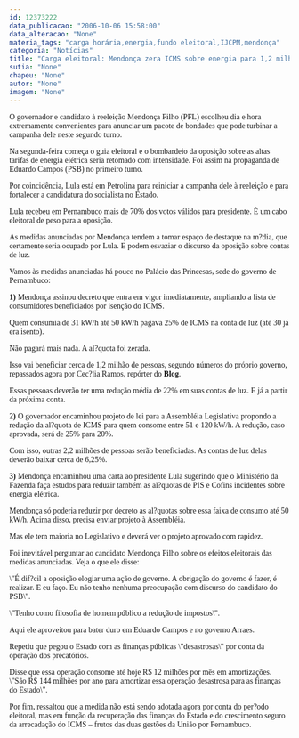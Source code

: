 ```yaml
---
id: 12373222
data_publicacao: "2006-10-06 15:58:00"
data_alteracao: "None"
materia_tags: "carga horária,energia,fundo eleitoral,IJCPM,mendonça"
categoria: "Notícias"
title: "Carga eleitoral: Mendonça zera ICMS sobre energia para 1,2 milhão de habitantes"
sutia: "None"
chapeu: "None"
autor: "None"
imagem: "None"
---
```

<p><P><FONT face=Verdana>O governador e candidato à reeleição Mendonça Filho (PFL) escolheu dia e hora extremamente convenientes para anunciar um pacote de bondades que pode turbinar a campanha dele neste segundo turno. </FONT></P></p>
<p><P><FONT face=Verdana>Na segunda-feira começa o guia eleitoral e o bombardeio da oposição sobre as altas tarifas de energia elétrica seria retomado com intensidade. Foi assim na propaganda de Eduardo Campos (PSB) no primeiro turno.</FONT></P></p>
<p><P><FONT face=Verdana>Por coincidência, Lula está em Petrolina para reiniciar a campanha dele à reeleição e para fortalecer a candidatura do socialista no Estado. </FONT></P></p>
<p><P><FONT face=Verdana>Lula recebeu em Pernambuco mais de 70% dos votos válidos para presidente. É um cabo eleitoral de peso para a oposição.</FONT></P></p>
<p><P><FONT face=Verdana>As medidas anunciadas por Mendonça tendem a tomar espaço de destaque na m?dia, que certamente seria ocupado por Lula. E podem esvaziar o discurso da oposição sobre contas de luz.</FONT></P></p>
<p><P><FONT face=Verdana>Vamos às medidas anunciadas há pouco no Palácio das Princesas, sede do governo de Pernambuco:</FONT></P></p>
<p><P><FONT face=Verdana><STRONG>1)</STRONG> Mendonça assinou decreto que entra em vigor imediatamente, ampliando a lista de consumidores beneficiados por isenção do ICMS.</FONT></P></p>
<p><P><FONT face=Verdana>Quem consumia de 31 kW/h até 50 kW/h pagava 25% de ICMS na conta de luz (até 30 já era isento). </FONT></P></p>
<p><P><FONT face=Verdana>Não pagará mais nada. </FONT><FONT face=Verdana>A al?quota foi zerada. </FONT></P></p>
<p><P><FONT face=Verdana>Isso vai beneficiar cerca de 1,2 milhão de pessoas, segundo números do próprio governo, repassados agora por Cec?lia Ramos, repórter do <STRONG>Blog</STRONG>.</FONT></P></p>
<p><P><FONT face=Verdana>Essas pessoas deverão ter uma redução média de 22% em suas contas de luz. E já a partir da próxima conta.</FONT></P></p>
<p><P><FONT face=Verdana><STRONG>2)</STRONG> O governador encaminhou projeto de lei para a Assembléia Legislativa propondo a redução da al?quota de ICMS para quem consome entre 51 e 120 kW/h. A redução, caso aprovada, será de 25% para 20%.</FONT></P></p>
<p><P><FONT face=Verdana>Com isso, outras 2,2 milhões de pessoas serão beneficiadas. As contas de luz delas deverão baixar cerca de 6,25%.</FONT></P></p>
<p><P><FONT face=Verdana><STRONG>3)</STRONG> Mendonça encaminhou uma carta ao presidente Lula sugerindo que o Ministério da Fazenda faça estudos para reduzir também as al?quotas de PIS e Cofins incidentes sobre energia elétrica.</FONT></P></p>
<p><P><FONT face=Verdana>Mendonça só poderia reduzir por decreto as al?quotas sobre essa faixa de consumo até 50 kW/h. Acima disso, precisa enviar projeto à Assembléia. </FONT></P></p>
<p><P><FONT face=Verdana>Mas ele tem maioria no Legislativo e deverá ver o projeto aprovado com rapidez.</FONT></P></p>
<p><P><FONT face=Verdana>Foi inevitável perguntar ao candidato Mendonça Filho sobre os efeitos eleitorais das medidas anunciadas. Veja o que ele disse:</FONT></P></p>
<p><P><FONT face=Verdana>\"É dif?cil a oposição elogiar uma ação de governo. A obrigação do governo é fazer, é realizar. E eu faço. Eu não tenho nenhuma preocupação com discurso do candidato do PSB\".</FONT></P></p>
<p><P><FONT face=Verdana>\"Tenho como filosofia de homem público a redução de impostos\".</FONT></P></p>
<p><P><FONT face=Verdana>Aqui ele aproveitou para bater duro em Eduardo Campos e no governo Arraes. </FONT></P></p>
<p><P><FONT face=Verdana>Repetiu que pegou o Estado com as finanças públicas \"desastrosas\" por conta da operação dos precatórios. </FONT></P></p>
<p><P><FONT face=Verdana>Disse que essa operação consome até hoje R$ 12 milhões por mês em amortizações. \"São R$ 144 milhões por ano para amortizar essa operação desastrosa para as finanças do Estado\".</FONT></P></p>
<p><P><FONT face=Verdana>Por fim, ressaltou que a medida não está sendo adotada agora por conta do per?odo eleitoral, mas em função da recuperação das finanças do Estado e&nbsp;do crescimento seguro da arrecadação do ICMS – frutos das duas gestões da União por Pernambuco. </FONT></P> </p>
